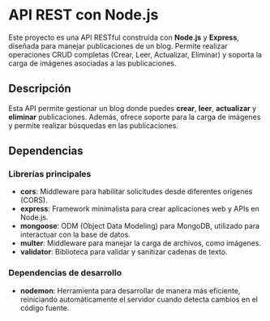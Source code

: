 # API REST con Node.js

Este proyecto es una API RESTful construida con **Node.js** y **Express**, diseñada para manejar publicaciones de un blog. Permite realizar operaciones CRUD completas (Crear, Leer, Actualizar, Eliminar) y soporta la carga de imágenes asociadas a las publicaciones.

## Descripción

Esta API permite gestionar un blog donde puedes **crear**, **leer**, **actualizar** y **eliminar** publicaciones. Además, ofrece soporte para la carga de imágenes y permite realizar búsquedas en las publicaciones.

## Dependencias

### Librerías principales

- **cors**: Middleware para habilitar solicitudes desde diferentes orígenes (CORS).
- **express**: Framework minimalista para crear aplicaciones web y APIs en Node.js.
- **mongoose**: ODM (Object Data Modeling) para MongoDB, utilizado para interactuar con la base de datos.
- **multer**: Middleware para manejar la carga de archivos, como imágenes.
- **validator**: Biblioteca para validar y sanitizar cadenas de texto.

### Dependencias de desarrollo

- **nodemon**: Herramienta para desarrollar de manera más eficiente, reiniciando automáticamente el servidor cuando detecta cambios en el código fuente.
